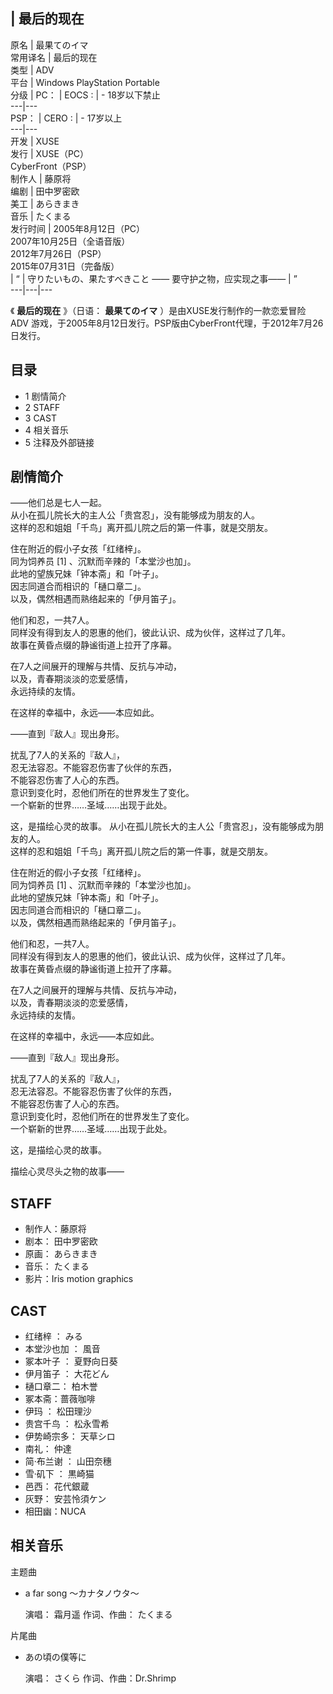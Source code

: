 |  最后的现在  
---  
原名  |  最果てのイマ   
常用译名  |  最后的现在   
类型  |  ADV   
平台  |  Windows  PlayStation Portable   
分级  |  PC：  |  EOCS  :  |  \- 18岁以下禁止   
---|---  
PSP：  |  CERO  :  |  \- 17岁以上   
---|---  
开发  |  XUSE   
发行  |  XUSE（PC）   
CyberFront（PSP）  
制作人  |  藤原将   
编剧  |  田中罗密欧   
美工  |  あらきまき   
音乐  |  たくまる   
发行时间  |  2005年8月12日（PC）   
2007年10月25日（全语音版）  
2012年7月26日（PSP）  
2015年07月31日（完备版）  
|  “  |  守りたいもの、果たすべきこと  ——  要守护之物，应实现之事——  |  ”   
---|---|---  
  
《 **最后的现在** 》（日语：  **最果てのイマ** ）是由XUSE发行制作的一款恋爱冒险  ADV
游戏，于2005年8月12日发行。PSP版由CyberFront代理，于2012年7月26日发行。

##  目录

  * 1  剧情简介 
  * 2  STAFF 
  * 3  CAST 
  * 4  相关音乐 
  * 5  注释及外部链接 

##  剧情简介

——他们总是七人一起。  
从小在孤儿院长大的主人公「贵宫忍」，没有能够成为朋友的人。  
这样的忍和姐姐「千鸟」离开孤儿院之后的第一件事，就是交朋友。  
  
住在附近的假小子女孩「红绪梓」。  
同为饲养员  [1]  、沉默而辛辣的「本堂沙也加」。  
此地的望族兄妹「钟本斋」和「叶子」。  
因志同道合而相识的「樋口章二」。  
以及，偶然相遇而熟络起来的「伊月笛子」。  
  
他们和忍，一共7人。  
同样没有得到友人的恩惠的他们，彼此认识、成为伙伴，这样过了几年。  
故事在黄昏点缀的静谧街道上拉开了序幕。  
  
在7人之间展开的理解与共情、反抗与冲动，  
以及，青春期淡淡的恋爱感情，  
永远持续的友情。  
  
在这样的幸福中，永远——本应如此。  
  
——直到『敌人』现出身形。  
  
扰乱了7人的关系的『敌人』，  
忍无法容忍。不能容忍伤害了伙伴的东西，  
不能容忍伤害了人心的东西。  
意识到变化时，忍他们所在的世界发生了变化。  
一个崭新的世界……圣域……出现于此处。  
  
这，是描绘心灵的故事。  从小在孤儿院长大的主人公「贵宫忍」，没有能够成为朋友的人。  
这样的忍和姐姐「千鸟」离开孤儿院之后的第一件事，就是交朋友。  
  
住在附近的假小子女孩「红绪梓」。  
同为饲养员  [1]  、沉默而辛辣的「本堂沙也加」。  
此地的望族兄妹「钟本斋」和「叶子」。  
因志同道合而相识的「樋口章二」。  
以及，偶然相遇而熟络起来的「伊月笛子」。  
  
他们和忍，一共7人。  
同样没有得到友人的恩惠的他们，彼此认识、成为伙伴，这样过了几年。  
故事在黄昏点缀的静谧街道上拉开了序幕。  
  
在7人之间展开的理解与共情、反抗与冲动，  
以及，青春期淡淡的恋爱感情，  
永远持续的友情。  
  
在这样的幸福中，永远——本应如此。  
  
——直到『敌人』现出身形。  
  
扰乱了7人的关系的『敌人』，  
忍无法容忍。不能容忍伤害了伙伴的东西，  
不能容忍伤害了人心的东西。  
意识到变化时，忍他们所在的世界发生了变化。  
一个崭新的世界……圣域……出现于此处。  
  
这，是描绘心灵的故事。  
  
描绘心灵尽头之物的故事——

##  STAFF

  * 制作人：藤原将 
  * 剧本：  田中罗密欧 
  * 原画：  あらきまき 
  * 音乐：  たくまる 
  * 影片：Iris motion graphics 

##  CAST

  * 红绪梓  ：  みる 
  * 本堂沙也加  ：  風音 
  * 冢本叶子  ：  夏野向日葵 
  * 伊月笛子  ：  大花どん 
  * 樋口章二：  柏木誉 
  * 冢本斋：蔷薇咖啡 
  * 伊玛  ：  松田理沙 
  * 贵宫千鸟  ：  松永雪希 
  * 伊势崎宗多：  天草シロ 
  * 南礼：  仲達 
  * 简·布兰谢  ：  山田奈穗 
  * 雪·矶下  ：  黒崎猫 
  * 邑西：  花代銀蔵 
  * 灰野：  安芸怜須ケン 
  * 相田幽：NUCA 

##  相关音乐

主题曲

  * a far song ～カナタノウタ～ 

     演唱：  霜月遥 
     作词、作曲：  たくまる 

片尾曲

  * あの頃の僕等に 

     演唱：  さくら 
     作词、作曲：Dr.Shrimp 